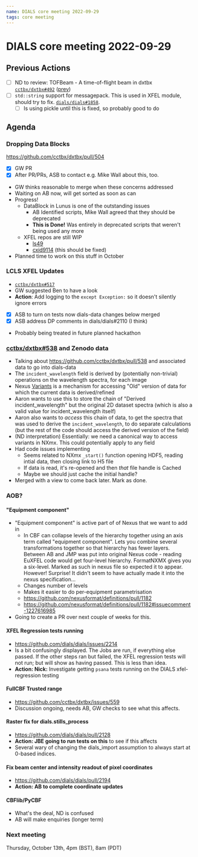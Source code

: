 ```yaml
---
name: DIALS core meeting 2022-09-29
tags: core meeting
---
```


# DIALS core meeting 2022-09-29

## Previous Actions

- [ ] ND to review: TOFBeam - A time-of-flight beam in dxtbx [`cctbx/dxtbx#492`](https://github.com/cctbx/dxtbx/pull/492) ([prev](https://dials.github.io/kb/core/20220303#proposal-for-a-time-of-flight-beam-in-dxtbx))
- [ ] `std::string` support for messagepack. This is used in XFEL module, should try to fix. [`dials/dials#1858`](https://github.com/dials/dials/issues/1858).
    - [ ] Is using pickle until this is fixed, so probably good to do

## Agenda


### Dropping Data Blocks

https://github.com/cctbx/dxtbx/pull/504

- [x] GW PR
 - [x] After PR/PRs, ASB to contact e.g. Mike Wall about this, too. 
 - GW thinks reasonable to merge when these concerns addressed
 - Waiting on AB now, will get sorted as soon as can
- Progress!
    - DataBlock in Lunus is one of the outstanding issues
        - AB Identified scripts, Mike Wall agreed that they should be deprecated
        - **This is Done!** Was entirely in deprecated scripts that weren't being used any more
    - XFEL repos are still WIP
        - [ls49](https://github.com/nksauter/LS49)
        - [cxid9114](https://github.com/dermen/cxid9114) (this should be fixed)
- Planned time to work on this stuff in October


### LCLS XFEL Updates
- [`cctbx/dxtbx#517`](https://github.com/cctbx/dxtbx/pull/517)
- GW suggested Ben to have a look
- **Action**: Add logging to the `except Exception:` so it doesn't silently ignore errors
- [x] ASB to turn on tests now dials-data changes below merged
- [x] ASB address DP comments in dials/dials#2110 (I think)
- Probably being treated in future planned hackathon



### [cctbx/dxtbx#538](https://github.com/cctbx/dxtbx/pull/538) and Zenodo data
- Talking about https://github.com/cctbx/dxtbx/pull/538 and associated data to go into dials-data
- The `incident_wavelength` field is derived by (potentially non-trivial) operations on the wavelength spectra, for each image
- Nexus [Variants](https://manual.nexusformat.org/datarules.html#design-variants) is a mechanism for accessing "Old" version of data for which the current data is derived/refined
- Aaron wants to use this to store the chain of "Derived incident_wavelength" but the original 2D dataset spectra (which is also a valid value for incident_wavelength itself)
- Aaron also wants to _access_ this chain of data, to get the spectra that was used to derive the `incident_wavelength`, to do separate calculations (but the rest of the code should access the derived version of the field)
- (ND interpretation) Essentially: we need a canonical way to access variants in NXmx. This could potentially apply to any field
- Had code issues implementing
    - Seems related to NXmx `_start()` function opening HDF5, reading intial data, then closing link to H5 file
    - If data is read, it's re-opened and then _that_ file handle is Cached
    - Maybe we should just cache the initial handle?
- Merged with a view to come back later. Mark as done.



### AOB?

#### "Equipment component"
- "Equipment component" is active part of of Nexus that we want to add in
    - In CBF can collapse levels of the hierarchy together using an axis term called "equipment component". Lets you combine several transformations together so that hierarchy has fewer layers. Between AB and JMP was put into original Nexus code - reading EuXFEL code would get four-level hierarchy. FormatNXMX gives you a six-level. Marked as such in nexus file so expected it to appear. However! Surprise! It didn't seem to have actually made it into the nexus specification...
    - Changes number of levels
    - Makes it easier to do per-equipment parametrisation
    - https://github.com/nexusformat/definitions/pull/1182
    - https://github.com/nexusformat/definitions/pull/1182#issuecomment-1227616985
- Going to create a PR over next couple of weeks for this.

#### XFEL Regression tests running
- https://github.com/dials/dials/issues/2214
- Is a bit confusingly displayed. The Jobs are run, if everything else passed. If the other steps ran but failed, the XFEL regression tests will not run; but will show as having passed. This is less than idea.
- **Action: Nick:** Investigate getting `psana` tests running on the DIALS xfel-regression testing

#### FullCBF Trusted range
- https://github.com/cctbx/dxtbx/issues/559
- Discussion ongoing, needs AB, GW checks to see what this affects.


#### Raster fix for dials.stills_process 
- https://github.com/dials/dials/pull/2128
- **Action: JBE going to run tests on this** to see if this affects
- Several wary of changing the dials_import assumption to always start at 0-based indices.


#### Fix beam center and intensity readout of pixel coordinates 
- https://github.com/dials/dials/pull/2194
- **Action: AB to complete coordinate updates**

#### CBFlib/PyCBF
- What's the deal, ND is confused
- AB will make enquiries (longer term)




### Next meeting

Thursday, October 13th, 4pm (BST), 8am (PDT)
